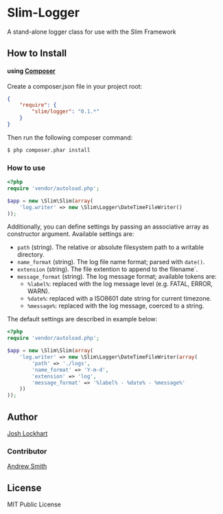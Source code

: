 Slim-Logger
===========

A stand-alone logger class for use with the Slim Framework

## How to Install

#### using [Composer](http://getcomposer.org/)

Create a composer.json file in your project root:
    
```json
{
    "require": {
        "slim/logger": "0.1.*"
    }
}
```

Then run the following composer command:

```bash
$ php composer.phar install
```

### How to use
    
```php
<?php
require 'vendor/autoload.php';

$app = new \Slim\Slim(array(
    'log.writer' => new \Slim\Logger\DateTimeFileWriter()
));
```
Additionally, you can define settings by passing an associative array as constructor argument. Available settings are:

* `path` (string). The relative or absolute filesystem path to a writable directory.
* `name_format` (string). The log file name format; parsed with `date()`.
* `extension` (string). The file extention to append to the filename`.
* `message_format` (string). The log message format; available tokens are:
  * `%label%`: replaced with the log message level (e.g. FATAL, ERROR, WARN).
  * `%date%`: replaced with a ISO8601 date string for current timezone.
  * `%message%`: replaced with the log message, coerced to a string.

The default settings are described in example below:

```php
<?php
require 'vendor/autoload.php';

$app = new \Slim\Slim(array(
    'log.writer' => new \Slim\Logger\DateTimeFileWriter(array(
        'path' => './logs',
        'name_format' => 'Y-m-d',
        'extension' => 'log',
        'message_format' => '%label% - %date% - %message%'
    ))
));
```

## Author

[Josh Lockhart](https://github.com/codeguy)

### Contributor

[Andrew Smith](https://github.com/silentworks)

## License

MIT Public License
